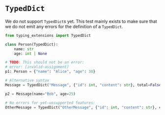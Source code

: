 # `TypedDict`

We do not support `TypedDict`s yet. This test mainly exists to make sure that we do not emit any
errors for the definition of a `TypedDict`.

```py
from typing_extensions import TypedDict

class Person(TypedDict):
    name: str
    age: int | None

# TODO: This should not be an error:
# error: [invalid-assignment]
p1: Person = {"name": "Alice", "age": 30}

# Alternative syntax
Message = TypedDict("Message", {"id": int, "content": str}, total=False)

p2 = Message(name="Bob", age=25)

# No errors for yet-unsupported features:
OtherMessage = TypedDict("OtherMessage", {"id": int, "content": str}, closed=True)
```
